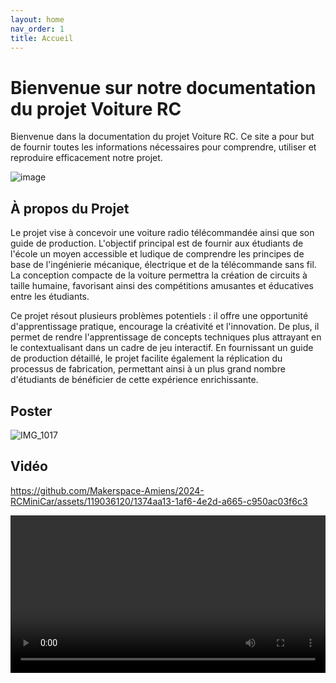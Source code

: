 ```yaml
---
layout: home
nav_order: 1
title: Accueil
---
```


# Bienvenue sur notre documentation du projet Voiture RC

Bienvenue dans la documentation du projet Voiture RC. Ce site a pour but de fournir toutes les informations nécessaires pour comprendre, utiliser et reproduire efficacement notre projet.

![image](https://github.com/Makerspace-Amiens/2024-RCMiniCar/assets/158062714/3be488f0-8227-4bb7-93fd-3329323fd735)

## À propos du Projet

<!--Décrivez ici en quelques lignes l'objectif et l'aperçu général de votre projet. Quel est son but ? À qui est-il destiné ? Quels problèmes cherche-t-il à résoudre ?-->

Le projet vise à concevoir une voiture radio télécommandée ainsi que son guide de production. L'objectif principal est de fournir aux étudiants de l'école un moyen accessible et ludique de comprendre les principes de base de l'ingénierie mécanique, électrique et de la télécommande sans fil. La conception compacte de la voiture permettra la création de circuits à taille humaine, favorisant ainsi des compétitions amusantes et éducatives entre les étudiants.

Ce projet résout plusieurs problèmes potentiels : il offre une opportunité d'apprentissage pratique, encourage la créativité et l'innovation. De plus, il permet de rendre l'apprentissage de concepts techniques plus attrayant en le contextualisant dans un cadre de jeu interactif. En fournissant un guide de production détaillé, le projet facilite également la réplication du processus de fabrication, permettant ainsi à un plus grand nombre d'étudiants de bénéficier de cette expérience enrichissante.


## Poster

![IMG_1017](https://github.com/Makerspace-Amiens/2024-RCMiniCar/assets/119036120/741474cb-6cd5-4ffb-bf1a-8a155a602ffa)

## Vidéo

https://github.com/Makerspace-Amiens/2024-RCMiniCar/assets/119036120/1374aa13-1af6-4e2d-a665-c950ac03f6c3

<video src="/images/vidéoRC.mp4" controls title="Title" style="width: 100%;"></video>

